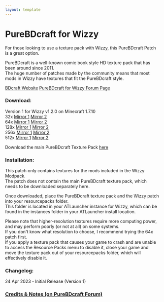 ```yaml
---
layout: template
---
```

# PureBDcraft for Wizzy

For those looking to use a texture pack with Wizzy, this PureBDcraft Patch is a great option.  

PureBDcraft is a well-known comic book style HD texture pack that has been around since 2011.   
The huge number of patches made by the community means that most mods in Wizzy have textures that fit the PureBDcraft style.

[BDcraft Website](https://bdcraft.net/)
[PureBDcraft for Wizzy Forum Page](https://bdcraft.net/community/viewtopic.php?t=9079)

### Download:

Version 1 for Wizzy v1.2.0 on Minecraft 1.7.10   
32x  [Mirror 1](https://www.mediafire.com/file/8c7m70jcr4n9fgy/32x_Wizzy_PureBDcraft_Patch_V1.zip) [Mirror 2](https://drive.google.com/file/d/1hy-xnlUNj4CcsMMpoAHDxfja_qvr9mSt)  
64x  [Mirror 1](https://www.mediafire.com/file/ghmpcj30gziem3x/64x_Wizzy_PureBDcraft_Patch_V1.zip) [Mirror 2](https://drive.google.com/file/d/14TCZi_eaS1xQSF3mRDLwKykUTweXz9xd)    
128x [Mirror 1](https://www.mediafire.com/file/4ust624wphkkfyu/128x_Wizzy_PureBDcraft_Patch_V1.zip) [Mirror 2](https://drive.google.com/file/d/1OmtBF9QcosksysyXlPHaxNOZ3JNSM5KX)    
256x [Mirror 1](https://www.mediafire.com/file/yanlqyt4eprtoqw/256x_Wizzy_PureBDcraft_Patch_V1.zip) [Mirror 2](https://drive.google.com/file/d/1BliuNwekjx62yMne7jVO8PMVMVsQrhUZ)    
512x [Mirror 1](https://www.mediafire.com/file/qx593upcld4gxd5/512x_Wizzy_PureBDcraft_Patch_V1.zip) [Mirror 2](https://drive.google.com/file/d/1u6dGdT9CqHeYum9zLVKu_vlL-mSF95Lq)  

Download the main PureBDcraft Texture Pack [here](https://bdcraft.net/downloads/purebdcraft-minecraft/)

### Installation:

This patch only contains textures for the mods included in the Wizzy Modpack.   
The patch does not contain the main PureBDcraft texture pack, which needs to be downloaded separately here.

Once downloaded, place the PureBDcraft texture pack and the Wizzy patch into your resourcepacks folder.   
This folder is located in your ATLauncher instance for Wizzy, which can be found in the instances folder in your ATLauncher install location.

Please note that higher-resolution textures require more computing power, and may perform poorly (or not at all) on some systems.   
If you don't know what resolution to choose, I recommend trying the 64x patch first.   
If you apply a texture pack that causes your game to crash and are unable to access the Resource Packs menu to disable it, close your game and move the texture pack out of your resourcepacks folder, which will effectively disable it.


### Changelog:

24 Apr 2023 - Initial Release (Version 1)


### [Credits & Notes (on PureBDcraft Forum)](https://bdcraft.net/community/viewtopic.php?t=9079)



